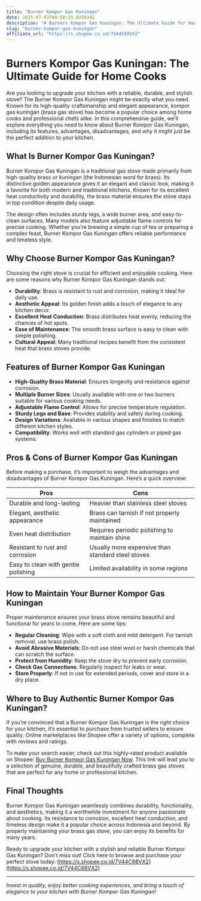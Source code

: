 ```yaml
---
title: "Burner Kompor Gas Kuningan"
date: 2025-07-03T00:58:25.029934Z
description: "# Burners Kompor Gas Kuningan: The Ultimate Guide for Home Cooks..."
slug: "burner-kompor-gas-kuningan"
affiliate_url: "https://s.shopee.co.id/7V44C68VX2"
---
```

# Burners Kompor Gas Kuningan: The Ultimate Guide for Home Cooks

Are you looking to upgrade your kitchen with a reliable, durable, and stylish stove? The Burner Kompor Gas Kuningan might be exactly what you need. Known for its high-quality craftsmanship and elegant appearance, kompor gas kuningan (brass gas stove) has become a popular choice among home cooks and professional chefs alike. In this comprehensive guide, we’ll explore everything you need to know about Burner Kompor Gas Kuningan, including its features, advantages, disadvantages, and why it might just be the perfect addition to your kitchen.

## What Is Burner Kompor Gas Kuningan?

Burner Kompor Gas Kuningan is a traditional gas stove made primarily from high-quality brass or kuningan (the Indonesian word for brass). Its distinctive golden appearance gives it an elegant and classic look, making it a favorite for both modern and traditional kitchens. Known for its excellent heat conductivity and durability, the brass material ensures the stove stays in top condition despite daily usage.

The design often includes sturdy legs, a wide burner area, and easy-to-clean surfaces. Many models also feature adjustable flame controls for precise cooking. Whether you’re brewing a simple cup of tea or preparing a complex feast, Burner Kompor Gas Kuningan offers reliable performance and timeless style.

## Why Choose Burner Kompor Gas Kuningan?

Choosing the right stove is crucial for efficient and enjoyable cooking. Here are some reasons why Burner Kompor Gas Kuningan stands out:

- **Durability**: Brass is resistant to rust and corrosion, making it ideal for daily use.
- **Aesthetic Appeal**: Its golden finish adds a touch of elegance to any kitchen decor.
- **Excellent Heat Conduction**: Brass distributes heat evenly, reducing the chances of hot spots.
- **Ease of Maintenance**: The smooth brass surface is easy to clean with simple polishing.
- **Cultural Appeal**: Many traditional recipes benefit from the consistent heat that brass stoves provide.

## Features of Burner Kompor Gas Kuningan

- **High-Quality Brass Material**: Ensures longevity and resistance against corrosion.
- **Multiple Burner Sizes**: Usually available with one or two burners suitable for various cooking needs.
- **Adjustable Flame Control**: Allows for precise temperature regulation.
- **Sturdy Legs and Base**: Provides stability and safety during cooking.
- **Design Variations**: Available in various shapes and finishes to match different kitchen styles.
- **Compatibility**: Works well with standard gas cylinders or piped gas systems.

## Pros & Cons of Burner Kompor Gas Kuningan

Before making a purchase, it’s important to weigh the advantages and disadvantages of Burner Kompor Gas Kuningan. Here’s a quick overview:

| Pros                               | Cons                                       |
|-----------------------------------|--------------------------------------------|
| Durable and long-lasting        | Heavier than stainless steel stoves     |
| Elegant, aesthetic appearance    | Brass can tarnish if not properly maintained |
| Even heat distribution          | Requires periodic polishing to maintain shine |
| Resistant to rust and corrosion | Usually more expensive than standard steel stoves |
| Easy to clean with gentle polishing | Limited availability in some regions    |

## How to Maintain Your Burner Kompor Gas Kuningan

Proper maintenance ensures your brass stove remains beautiful and functional for years to come. Here are some tips:

- **Regular Cleaning**: Wipe with a soft cloth and mild detergent. For tarnish removal, use brass polish.
- **Avoid Abrasive Materials**: Do not use steel wool or harsh chemicals that can scratch the surface.
- **Protect from Humidity**: Keep the stove dry to prevent early corrosion.
- **Check Gas Connections**: Regularly inspect for leaks or wear.
- **Store Properly**: If not in use for extended periods, cover and store in a dry place.

## Where to Buy Authentic Burner Kompor Gas Kuningan?

If you’re convinced that a Burner Kompor Gas Kuningan is the right choice for your kitchen, it’s essential to purchase from trusted sellers to ensure quality. Online marketplaces like Shopee offer a variety of options, complete with reviews and ratings.

To make your search easier, check out this highly-rated product available on Shopee: [Buy Burner Kompor Gas Kuningan Now](https://s.shopee.co.id/7V44C68VX2). This link will lead you to a selection of genuine, durable, and beautifully crafted brass gas stoves that are perfect for any home or professional kitchen.

## Final Thoughts

Burner Kompor Gas Kuningan seamlessly combines durability, functionality, and aesthetics, making it a worthwhile investment for anyone passionate about cooking. Its resistance to corrosion, excellent heat conduction, and timeless design make it a popular choice across Indonesia and beyond. By properly maintaining your brass gas stove, you can enjoy its benefits for many years.

Ready to upgrade your kitchen with a stylish and reliable Burner Kompor Gas Kuningan? Don’t miss out! Click here to browse and purchase your perfect stove today: [https://s.shopee.co.id/7V44C68VX2](https://s.shopee.co.id/7V44C68VX2)

---

*Invest in quality, enjoy better cooking experiences, and bring a touch of elegance to your kitchen with Burner Kompor Gas Kuningan!*